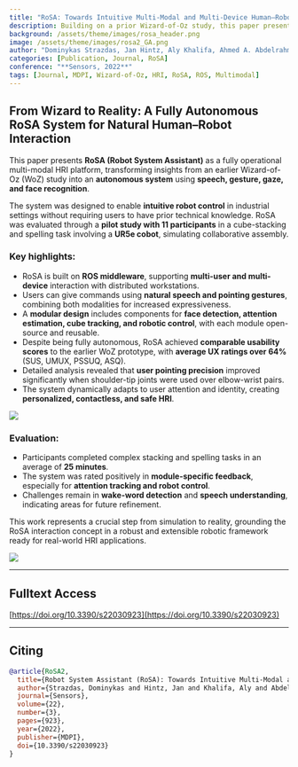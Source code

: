 ```yaml
---
title: "RoSA: Towards Intuitive Multi-Modal and Multi-Device Human–Robot Interaction"  
description: Building on a prior Wizard-of-Oz study, this paper presents a fully autonomous RoSA system using speech, face, and gesture input for seamless human–robot collaboration.  
background: /assets/theme/images/rosa_header.png  
image: /assets/theme/images/rosa2_GA.png  
author: "Dominykas Strazdas, Jan Hintz, Aly Khalifa, Ahmed A. Abdelrahman, Thorsten Hempel, Ayoub Al-Hamadi"  
categories: [Publication, Journal, RoSA]  
conference: "**Sensors, 2022**"  
tags: [Journal, MDPI, Wizard-of-Oz, HRI, RoSA, ROS, Multimodal]  
---
```


## From Wizard to Reality: A Fully Autonomous RoSA System for Natural Human–Robot Interaction

This paper presents **RoSA (Robot System Assistant)** as a fully operational multi-modal HRI platform, transforming insights from an earlier Wizard-of-Oz (WoZ) study into an **autonomous system** using **speech, gesture, gaze, and face recognition**. 

The system was designed to enable **intuitive robot control** in industrial settings without requiring users to have prior technical knowledge. RoSA was evaluated through a **pilot study with 11 participants** in a cube-stacking and spelling task involving a **UR5e cobot**, simulating collaborative assembly.

### Key highlights:
- RoSA is built on **ROS middleware**, supporting **multi-user and multi-device** interaction with distributed workstations.
- Users can give commands using **natural speech and pointing gestures**, combining both modalities for increased expressiveness.
- A **modular design** includes components for **face detection, attention estimation, cube tracking, and robotic control**, with each module open-source and reusable.
- Despite being fully autonomous, RoSA achieved **comparable usability scores** to the earlier WoZ prototype, with **average UX ratings over 64%** (SUS, UMUX, PSSUQ, ASQ).
- Detailed analysis revealed that **user pointing precision** improved significantly when shoulder-tip joints were used over elbow-wrist pairs.
- The system dynamically adapts to user attention and identity, creating **personalized, contactless, and safe HRI**.

![](/rosa/assets/theme/images/ui.png)

### Evaluation:
- Participants completed complex stacking and spelling tasks in an average of **25 minutes**.
- The system was rated positively in **module-specific feedback**, especially for **attention tracking and robot control**.
- Challenges remain in **wake-word detection** and **speech understanding**, indicating areas for future refinement.

This work represents a crucial step from simulation to reality, grounding the RoSA interaction concept in a robust and extensible robotic framework ready for real-world HRI applications.

![](/rosa/assets/theme/images/study2.png)

---

## Fulltext Access  
[https://doi.org/10.3390/s22030923](https://doi.org/10.3390/s22030923)

---

## Citing

```bibtex
@article{RoSA2,
  title={Robot System Assistant (RoSA): Towards Intuitive Multi-Modal and Multi-Device Human-Robot Interaction},
  author={Strazdas, Dominykas and Hintz, Jan and Khalifa, Aly and Abdelrahman, Ahmed A and Hempel, Thorsten and Al-Hamadi, Ayoub},
  journal={Sensors},
  volume={22},
  number={3},
  pages={923},
  year={2022},
  publisher={MDPI},
  doi={10.3390/s22030923}
}
```
